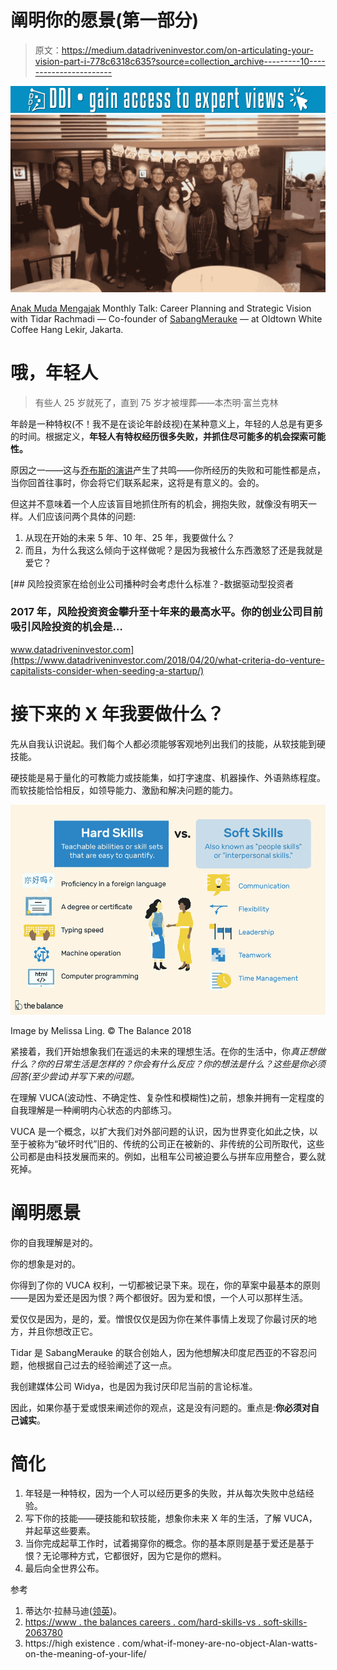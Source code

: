 # 阐明你的愿景(第一部分)

> 原文：<https://medium.datadriveninvestor.com/on-articulating-your-vision-part-i-778c6318c635?source=collection_archive---------10----------------------->

[![](img/608cde4b5dcdd23b12da8eca0c3b5ce4.png)](http://www.track.datadriveninvestor.com/1B9E)![](img/c698b1f906f0874c4c6fa05acc775e15.png)

[Anak Muda Mengajak](https://www.instagram.com/anakmudamengajak/) Monthly Talk: Career Planning and Strategic Vision with Tidar Rachmadi — Co-founder of [SabangMerauke](https://www.instagram.com/sabangmerauke/) — at Oldtown White Coffee Hang Lekir, Jakarta.

# 哦，年轻人

> 有些人 25 岁就死了，直到 75 岁才被埋葬——本杰明·富兰克林

年龄是一种特权(不！我不是在谈论年龄歧视)在某种意义上，年轻的人总是有更多的时间。根据定义，**年轻人有特权经历很多失败，并抓住尽可能多的机会探索可能性。**

原因之一——这与[乔布斯的演讲](https://www.youtube.com/watch?v=D1R-jKKp3NA)产生了共鸣——你所经历的失败和可能性都是点，当你回首往事时，你会将它们联系起来，这将是有意义的。会的。

但这并不意味着一个人应该盲目地抓住所有的机会，拥抱失败，就像没有明天一样。人们应该问两个具体的问题:

1.  从现在开始的未来 5 年、10 年、25 年，我要做什么？
2.  而且，为什么我这么倾向于这样做呢？是因为我被什么东西激怒了还是我就是爱它？

[](https://www.datadriveninvestor.com/2018/04/20/what-criteria-do-venture-capitalists-consider-when-seeding-a-startup/) [## 风险投资家在给创业公司播种时会考虑什么标准？-数据驱动型投资者

### 2017 年，风险投资资金攀升至十年来的最高水平。你的创业公司目前吸引风险投资的机会是…

www.datadriveninvestor.com](https://www.datadriveninvestor.com/2018/04/20/what-criteria-do-venture-capitalists-consider-when-seeding-a-startup/) 

# 接下来的 X 年我要做什么？

先从自我认识说起。我们每个人都必须能够客观地列出我们的技能，从软技能到硬技能。

硬技能是易于量化的可教能力或技能集，如打字速度、机器操作、外语熟练程度。而软技能恰恰相反，如领导能力、激励和解决问题的能力。

![](img/11a627f17fe09b66b06693bf820ed568.png)

Image by Melissa Ling. © The Balance 2018

紧接着，我们开始想象我们在遥远的未来的理想生活。在你的生活中，你*真正想做什么？你的日常生活是怎样的？你会有什么反应？你的想法是什么？这些是你必须回答(至少尝试)并写下来的问题。*

在理解 VUCA(波动性、不确定性、复杂性和模糊性)之前，想象并拥有一定程度的自我理解是一种阐明内心状态的内部练习。

VUCA 是一个概念，以扩大我们对外部问题的认识，因为世界变化如此之快，以至于被称为“破坏时代”旧的、传统的公司正在被新的、非传统的公司所取代，这些公司都是由科技发展而来的。例如，出租车公司被迫要么与拼车应用整合，要么就死掉。

# 阐明愿景

你的自我理解是对的。

你的想象是对的。

你得到了你的 VUCA 权利，一切都被记录下来。现在，你的草案中最基本的原则——是因为爱还是因为恨？两个都很好。因为爱和恨，一个人可以那样生活。

爱仅仅是因为，是的，爱。憎恨仅仅是因为你在某件事情上发现了你最讨厌的地方，并且你想改正它。

Tidar 是 SabangMerauke 的联合创始人，因为他想解决印度尼西亚的不容忍问题，他根据自己过去的经验阐述了这一点。

我创建媒体公司 Widya，也是因为我讨厌印尼当前的言论标准。

因此，如果你基于爱或恨来阐述你的观点，这是没有问题的。重点是:**你必须对自己诚实**。

# 简化

1.  年轻是一种特权，因为一个人可以经历更多的失败，并从每次失败中总结经验。
2.  写下你的技能——硬技能和软技能，想象你未来 X 年的生活，了解 VUCA，并起草这些要素。
3.  当你完成起草工作时，试着揭穿你的概念。你的基本原则是基于爱还是基于恨？无论哪种方式，它都很好，因为它是你的燃料。
4.  最后向全世界公布。

参考

1.  蒂达尔·拉赫马迪([领英](https://www.linkedin.com/in/tidarrachmadi/))。
2.  [https://www . the balances careers . com/hard-skills-vs . soft-skills-2063780](https://www.thebalancecareers.com/hard-skills-vs-soft-skills-2063780)
3.  https://high existence . com/what-if-money-are-no-object-Alan-watts-on-the-meaning-of-your-life/